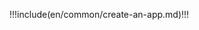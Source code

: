 <IntegrationDetailCard :title="`Creating an Application in Authing ${$localeConfig.brandName}`">

!!!include(en/common/create-an-app.md)!!!

</IntegrationDetailCard>
